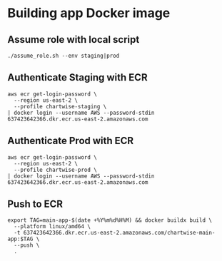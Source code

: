 # Building app Docker image

## Assume role with local script
```
./assume_role.sh --env staging|prod
```

## Authenticate Staging with ECR
```
aws ecr get-login-password \
  --region us-east-2 \
  --profile chartwise-staging \
| docker login --username AWS --password-stdin 637423642366.dkr.ecr.us-east-2.amazonaws.com
```

## Authenticate Prod with ECR
```
aws ecr get-login-password \
  --region us-east-2 \
  --profile chartwise-prod \
| docker login --username AWS --password-stdin 637423642366.dkr.ecr.us-east-2.amazonaws.com
```

## Push to ECR
```
export TAG=main-app-$(date +%Y%m%d%H%M) && docker buildx build \
  --platform linux/amd64 \
  -t 637423642366.dkr.ecr.us-east-2.amazonaws.com/chartwise-main-app:$TAG \
  --push \
  .
```
